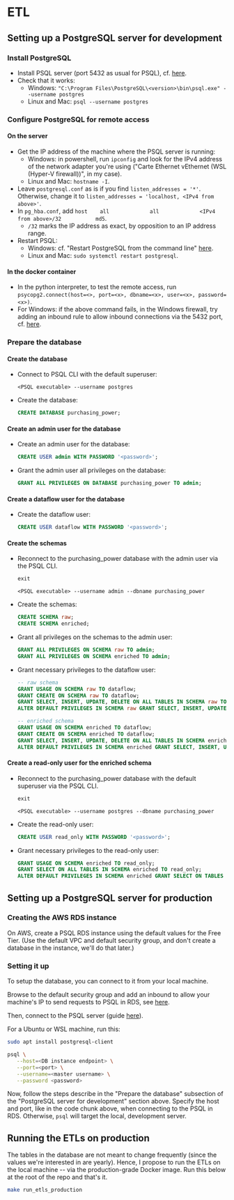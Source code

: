 # ETL
## Setting up a PostgreSQL server for development
### Install PostgreSQL

- Install PSQL server (port 5432 as usual for PSQL), cf. [here](https://www.codecademy.com/article/installing-and-using-postgresql-locally).
- Check that it works:
    - Windows: `"C:\Program Files\PostgreSQL\<version>\bin\psql.exe" --username postgres`
    - Linux and Mac: `psql --username postgres`


### Configure PostgreSQL for remote access
#### On the server

- Get the IP address of the machine where the PSQL server is running:
    - Windows: in powershell, run `ipconfig` and look for the IPv4 address of the network adapter you're using ("Carte Ethernet vEthernet (WSL (Hyper-V firewall))", in my case).
    - Linux and Mac: `hostname -I`.
- Leave `postgresql.conf` as is if you find `listen_addresses = '*'`. Otherwise, change it to `listen_addresses = 'localhost, <IPv4 from above>'`.
- In `pg_hba.conf`, add `host    all             all             <IPv4 from above>/32           md5`.
    - `/32` marks the IP address as exact, by opposition to an IP address range.
- Restart PSQL:
    - Windows: cf. "Restart PostgreSQL from the command line" [here](https://www.postgresqltutorial.com/postgresql-administration/restart-postgresql-windows/).
    - Linux and Mac: `sudo systemctl restart postgresql`.


#### In the docker container

- In the python interpreter, to test the remote access, run `psycopg2.connect(host=<>, port=<x>, dbname=<x>, user=<x>, password=<x>)`.
- For Windows: if the above command fails, in the Windows firewall, try adding an inbound rule to allow inbound connections via the 5432 port, cf. [here](https://stackoverflow.com/a/41455744).


### Prepare the database
#### Create the database

- Connect to PSQL CLI with the default superuser:
    ```shell
    <PSQL executable> --username postgres
    ```
- Create the database:
    ```sql
    CREATE DATABASE purchasing_power;
    ```


#### Create an admin user for the database

- Create an admin user for the database:
    ```sql
    CREATE USER admin WITH PASSWORD '<password>';
    ```
- Grant the admin user all privileges on the database:
    ```sql
    GRANT ALL PRIVILEGES ON DATABASE purchasing_power TO admin;
    ```


#### Create a dataflow user for the database

- Create the dataflow user:
    ```sql
    CREATE USER dataflow WITH PASSWORD '<password>';
    ```


#### Create the schemas

- Reconnect to the purchasing_power database with the admin user via the PSQL CLI.
    ```sql
    exit
    ```
    ```shell
    <PSQL executable> --username admin --dbname purchasing_power
    ```
- Create the schemas:
    ```sql
    CREATE SCHEMA raw;
    CREATE SCHEMA enriched;
    ```
- Grant all privileges on the schemas to the admin user:
    ```sql
    GRANT ALL PRIVILEGES ON SCHEMA raw TO admin;
    GRANT ALL PRIVILEGES ON SCHEMA enriched TO admin;
    ```
- Grant necessary privileges to the dataflow user:
    ```sql
    -- raw schema
    GRANT USAGE ON SCHEMA raw TO dataflow;
    GRANT CREATE ON SCHEMA raw TO dataflow;
    GRANT SELECT, INSERT, UPDATE, DELETE ON ALL TABLES IN SCHEMA raw TO dataflow;
    ALTER DEFAULT PRIVILEGES IN SCHEMA raw GRANT SELECT, INSERT, UPDATE, DELETE ON TABLES TO dataflow;

    -- enriched schema
    GRANT USAGE ON SCHEMA enriched TO dataflow;
    GRANT CREATE ON SCHEMA enriched TO dataflow;
    GRANT SELECT, INSERT, UPDATE, DELETE ON ALL TABLES IN SCHEMA enriched TO dataflow;
    ALTER DEFAULT PRIVILEGES IN SCHEMA enriched GRANT SELECT, INSERT, UPDATE, DELETE ON TABLES TO dataflow;
    ```


#### Create a read-only user for the enriched schema

- Reconnect to the purchasing_power database with the default superuser via the PSQL CLI.
    ```sql
    exit
    ```
    ```shell
    <PSQL executable> --username postgres --dbname purchasing_power
    ```
- Create the read-only user:
    ```sql
    CREATE USER read_only WITH PASSWORD '<password>';
    ```
- Grant necessary privileges to the read-only user:
    ```sql
    GRANT USAGE ON SCHEMA enriched TO read_only;
    GRANT SELECT ON ALL TABLES IN SCHEMA enriched TO read_only;
    ALTER DEFAULT PRIVILEGES IN SCHEMA enriched GRANT SELECT ON TABLES TO read_only;
    ```


## Setting up a PostgreSQL server for production
### Creating the AWS RDS instance

On AWS, create a PSQL RDS instance using the default values for the Free Tier. (Use the default VPC and default security group, and don't create a database in the instance, we'll do that later.)


### Setting it up

To setup the database, you can connect to it from your local machine.

Browse to the default security group and add an inbound to allow your machine's IP to send requests to PSQL in RDS, see [here](https://docs.aws.amazon.com/AmazonRDS/latest/UserGuide/CHAP_SettingUp.html#CHAP_SettingUp.SecurityGroup).

Then, connect to the PSQL server (guide [here](https://docs.aws.amazon.com/AmazonRDS/latest/UserGuide/USER_ConnectToPostgreSQLInstance.psql.html)).

For a Ubuntu or WSL machine, run this:
```bash
sudo apt install postgresql-client

psql \
   --host=<DB instance endpoint> \
   --port=<port> \
   --username=<master username> \
   --password <password>
```

Now, follow the steps describe in the "Prepare the database" subsection of the "PostgreSQL server for development" section above. Specify the host and port, like in the code chunk above, when connecting to the PSQL in RDS. Otherwise, `psql` will target the local, development server.


## Running the ETLs on production

The tables in the database are not meant to change frequently (since the values we're interested in are yearly). Hence, I propose to run the ETLs on the local machine -- via the production-grade Docker image. Run this below at the root of the repo and that's it.
```bash
make run_etls_production
```
